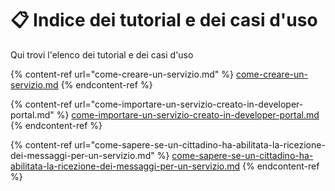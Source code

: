 # 📋 Indice dei tutorial e dei casi d'uso

Qui trovi l'elenco dei tutorial e dei casi d'uso

{% content-ref url="come-creare-un-servizio.md" %}
[come-creare-un-servizio.md](come-creare-un-servizio.md)
{% endcontent-ref %}

{% content-ref url="come-importare-un-servizio-creato-in-developer-portal.md" %}
[come-importare-un-servizio-creato-in-developer-portal.md](come-importare-un-servizio-creato-in-developer-portal.md)
{% endcontent-ref %}

{% content-ref url="come-sapere-se-un-cittadino-ha-abilitata-la-ricezione-dei-messaggi-per-un-servizio.md" %}
[come-sapere-se-un-cittadino-ha-abilitata-la-ricezione-dei-messaggi-per-un-servizio.md](come-sapere-se-un-cittadino-ha-abilitata-la-ricezione-dei-messaggi-per-un-servizio.md)
{% endcontent-ref %}
